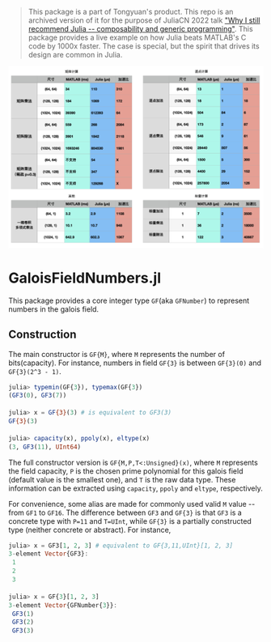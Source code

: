 > This package is a part of Tongyuan's product. This repo is an archived version of it for the
  purpose of JuliaCN 2022 talk ["Why I still recommend Julia -- composability and generic
  programming"](https://cn.julialang.org/meetup-website/2022/).
> This package provides a live example on how Julia beats MATLAB's C code by 1000x faster. The case
  is special, but the spirit that drives its design are common in Julia.

![](GF3.png)

# GaloisFieldNumbers.jl

This package provides a core integer type `GF`(aka `GFNumber`) to represent numbers in the
galois field.

## Construction

The main constructor is `GF{M}`, where `M` represents the number of bits(capacity). For instance,
numbers in field `GF{3}` is between `GF{3}(0)` and `GF{3}(2^3 - 1)`.

```julia
julia> typemin(GF{3}), typemax(GF{3})
(GF3(0), GF3(7))

julia> x = GF{3}(3) # is equivalent to GF3(3)
GF{3}(3)

julia> capacity(x), ppoly(x), eltype(x)
(3, GF3(11), UInt64)
```

The full constructor version is `GF{M,P,T<:Unsigned}(x)`, where `M` represents the field capacity, `P` is the chosen prime polynomial for this galois field (default value is the smallest one), and
`T` is the raw data type. These information can be extracted using `capacity`, `ppoly` and `eltype`, respectively.

For convenience, some alias are made for commonly used valid `M` value -- from `GF1` to `GF16`. The
difference between `GF3` and `GF{3}` is that `GF3` is a concrete type with `P=11` and `T=UInt`,
while `GF{3}` is a partially constructed type (neither concrete or abstract). For instance,

```julia
julia> x = GF3[1, 2, 3] # equivalent to GF{3,11,UInt}[1, 2, 3]
3-element Vector{GF3}:
 1
 2
 3

julia> x = GF{3}[1, 2, 3]
3-element Vector{GFNumber{3}}:
 GF3(1)
 GF3(2)
 GF3(3)
```
